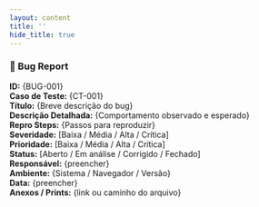 ```yaml
---
layout: content
title: ''
hide_title: true
---
```




### 🐞 Bug Report
**ID:** {BUG-001}  
**Caso de Teste:** {CT-001}  
**Título:** {Breve descrição do bug}  
**Descrição Detalhada:** {Comportamento observado e esperado}  
**Repro Steps:** {Passos para reproduzir}  
**Severidade:** [Baixa / Média / Alta / Crítica]  
**Prioridade:** [Baixa / Média / Alta / Crítica]  
**Status:** [Aberto / Em análise / Corrigido / Fechado]  
**Responsável:** {preencher}  
**Ambiente:** {Sistema / Navegador / Versão}  
**Data:** {preencher}  
**Anexos / Prints:** {link ou caminho do arquivo}  


